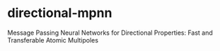 # directional-mpnn
Message Passing Neural Networks for Directional Properties:  Fast and Transferable Atomic Multipoles
